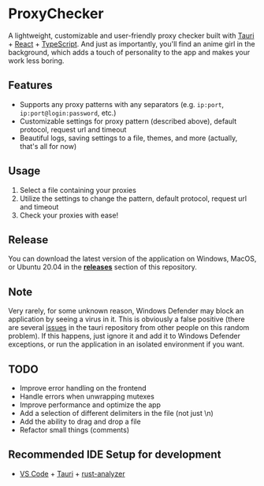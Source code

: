 # ProxyChecker

A lightweight, customizable and user-friendly proxy checker built with [Tauri](https://tauri.app/) + [React](https://reactjs.org/) + [TypeScript](https://www.typescriptlang.org/). And just as importantly, you'll find an anime girl in the background, which adds a touch of personality to the app and makes your work less boring.

## Features

- Supports any proxy patterns with any separators (e.g. `ip:port`, `ip:port@login:password`, etc.)
- Customizable settings for proxy pattern (described above), default protocol, request url and timeout
- Beautiful logs, saving settings to a file, themes, and more (actually, that's all for now)

## Usage

1. Select a file containing your proxies
2. Utilize the settings to change the pattern, default protocol, request url and timeout
3. Check your proxies with ease!

## Release

You can download the latest version of the application on Windows, MacOS, or Ubuntu 20.04 in the [**releases**](https://github.com/quertc/ProxyChecker/releases) section of this repository.

## Note

Very rarely, for some unknown reason, Windows Defender may block an application by seeing a virus in it. This is obviously a false positive (there are several [issues](https://github.com/tauri-apps/tauri/issues) in the tauri repository from other people on this random problem). If this happens, just ignore it and add it to Windows Defender exceptions, or run the application in an isolated environment if you want.

## TODO

- Improve error handling on the frontend
- Handle errors when unwrapping mutexes
- Improve performance and optimize the app
- Add a selection of different delimiters in the file (not just \n)
- Add the ability to drag and drop a file
- Refactor small things (comments)

## Recommended IDE Setup for development

- [VS Code](https://code.visualstudio.com/) + [Tauri](https://marketplace.visualstudio.com/items?itemName=tauri-apps.tauri-vscode) + [rust-analyzer](https://marketplace.visualstudio.com/items?itemName=rust-lang.rust-analyzer)

